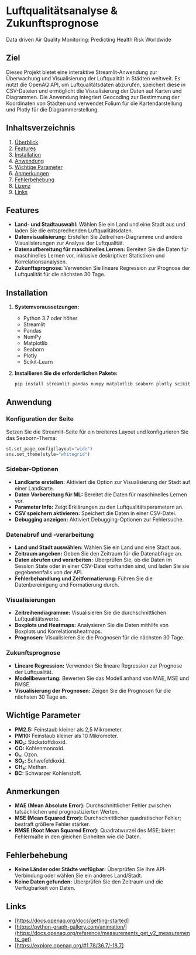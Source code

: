 
# Luftqualitätsanalyse & Zukunftsprognose
Data driven Air Quality Monitoring: Predicting Health Risk Worldwide

## Ziel

Dieses Projekt bietet eine interaktive Streamlit-Anwendung zur Überwachung und Visualisierung der Luftqualität in Städten weltweit. Es nutzt die OpenAQ API, um Luftqualitätsdaten abzurufen, speichert diese in CSV-Dateien und ermöglicht die Visualisierung der Daten auf Karten und Diagrammen. Die Anwendung integriert Geocoding zur Bestimmung der Koordinaten von Städten und verwendet Folium für die Kartendarstellung und Plotly für die Diagrammerstellung.


## Inhaltsverzeichnis

1. [Überblick](#überblick)
2. [Features](#features)
3. [Installation](#installation)
4. [Anwendung](#anwendung)
5. [Wichtige Parameter](#wichtige-parameter)
6. [Anmerkungen](#anmerkungen)
7. [Fehlerbehebung](#fehlerbehebung)
8. [Lizenz](#lizenz)
9. [Links](#links)

## Features

- **Land- und Stadtauswahl:** Wählen Sie ein Land und eine Stadt aus und laden Sie die entsprechenden Luftqualitätsdaten.
- **Datenvisualisierung:** Erstellen Sie Zeitreihen-Diagramme und andere Visualisierungen zur Analyse der Luftqualität.
- **Datenaufbereitung für maschinelles Lernen:** Bereiten Sie die Daten für maschinelles Lernen vor, inklusive deskriptiver Statistiken und Korrelationsanalysen.
- **Zukunftsprognose:** Verwenden Sie lineare Regression zur Prognose der Luftqualität für die nächsten 30 Tage.

## Installation

1. **Systemvoraussetzungen:**
   - Python 3.7 oder höher
   - Streamlit
   - Pandas
   - NumPy
   - Matplotlib
   - Seaborn
   - Plotly
   - Scikit-Learn

2. **Installieren Sie die erforderlichen Pakete:**

   ```bash
   pip install streamlit pandas numpy matplotlib seaborn plotly scikit-learn folium
   ```

## Anwendung

### Konfiguration der Seite

Setzen Sie die Streamlit-Seite für ein breiteres Layout und konfigurieren Sie das Seaborn-Thema:

```python
st.set_page_config(layout="wide")
sns.set_theme(style="whitegrid")
```

### Sidebar-Optionen

- **Landkarte erstellen:** Aktiviert die Option zur Visualisierung der Stadt auf einer Landkarte.
- **Daten Vorbereitung für ML:** Bereitet die Daten für maschinelles Lernen vor.
- **Parameter Info:** Zeigt Erklärungen zu den Luftqualitätsparametern an.
- **CSV speichern aktivieren:** Speichert die Daten in einer CSV-Datei.
- **Debugging anzeigen:** Aktiviert Debugging-Optionen zur Fehlersuche.

### Datenabruf und -verarbeitung

- **Land und Stadt auswählen:** Wählen Sie ein Land und eine Stadt aus.
- **Zeitraum angeben:** Geben Sie den Zeitraum für die Datenabfrage an.
- **Daten abrufen und verarbeiten:** Überprüfen Sie, ob die Daten im Session State oder in einer CSV-Datei vorhanden sind, und laden Sie sie gegebenenfalls von der API.
- **Fehlerbehandlung und Zeitformatierung:** Führen Sie die Datenbereinigung und Formatierung durch.

### Visualisierungen

- **Zeitreihendiagramme:** Visualisieren Sie die durchschnittlichen Luftqualitätswerte.
- **Boxplots und Heatmaps:** Analysieren Sie die Daten mithilfe von Boxplots und Korrelationsheatmaps.
- **Prognosen:** Visualisieren Sie die Prognosen für die nächsten 30 Tage.

### Zukunftsprognose

- **Lineare Regression:** Verwenden Sie lineare Regression zur Prognose der Luftqualität.
- **Modellbewertung:** Bewerten Sie das Modell anhand von MAE, MSE und RMSE.
- **Visualisierung der Prognosen:** Zeigen Sie die Prognosen für die nächsten 30 Tage an.

## Wichtige Parameter

- **PM2.5:** Feinstaub kleiner als 2,5 Mikrometer.
- **PM10:** Feinstaub kleiner als 10 Mikrometer.
- **NO₂:** Stickstoffdioxid.
- **CO:** Kohlenmonoxid.
- **O₃:** Ozon.
- **SO₂:** Schwefeldioxid.
- **CH₄:** Methan.
- **BC:** Schwarzer Kohlenstoff.

## Anmerkungen

- **MAE (Mean Absolute Error):** Durchschnittlicher Fehler zwischen tatsächlichen und prognostizierten Werten.
- **MSE (Mean Squared Error):** Durchschnittlicher quadratischer Fehler; bestraft größere Fehler stärker.
- **RMSE (Root Mean Squared Error):** Quadratwurzel des MSE; bietet Fehlermaße in den gleichen Einheiten wie die Daten.

## Fehlerbehebung

- **Keine Länder oder Städte verfügbar:** Überprüfen Sie Ihre API-Verbindung oder wählen Sie ein anderes Land/Stadt.
- **Keine Daten gefunden:** Überprüfen Sie den Zeitraum und die Verfügbarkeit von Daten.

## Links
- [https://docs.openaq.org/docs/getting-started]
- [https://python-graph-gallery.com/animation/](https://docs.openaq.org/reference/measurements_get_v2_measurements_get)
- [https://explore.openaq.org/#1.78/36.7/-18.7]
